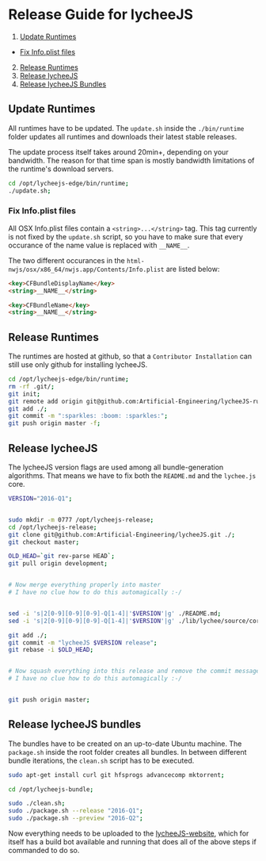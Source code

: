 
# Release Guide for lycheeJS

1. [Update Runtimes](#update-runtimes)
  - [Fix Info.plist files](#fix-infoplist-files)
2. [Release Runtimes](#release-runtimes)
3. [Release lycheeJS](#release-lycheejs)
4. [Release lycheeJS Bundles](#release-lycheejs-bundles)


## Update Runtimes

All runtimes have to be updated. The `update.sh` inside
the `./bin/runtime` folder updates all runtimes and
downloads their latest stable releases.

The update process itself takes around 20min+, depending
on your bandwidth. The reason for that time span is mostly
bandwidth limitations of the runtime's download servers.

```bash
cd /opt/lycheejs-edge/bin/runtime;
./update.sh;
```


### Fix Info.plist files

All OSX Info.plist files contain a `<string>...</string>` tag.
This tag currently is not fixed by the `update.sh` script,
so you have to make sure that every occurance of the name value
is replaced with `__NAME__`.

The two different occurances in the `html-nwjs/osx/x86_64/nwjs.app/Contents/Info.plist`
are listed below:

```html
<key>CFBundleDisplayName</key>
<string>__NAME__</string>

<key>CFBundleName</key>
<string>__NAME__</string>
```


## Release Runtimes

The runtimes are hosted at github, so that a `Contributor Installation`
can still use only github for installing lycheeJS.

```bash
cd /opt/lycheejs-edge/bin/runtime;
rm -rf .git/;
git init;
git remote add origin git@github.com:Artificial-Engineering/lycheeJS-runtime.git;
git add ./;
git commit -m ":sparkles: :boom: :sparkles:";
git push origin master -f;
```


## Release lycheeJS

The lycheeJS version flags are used among all bundle-generation algorithms.
That means we have to fix both the `README.md` and the `lychee.js` core.

```bash
VERSION="2016-Q1";


sudo mkdir -m 0777 /opt/lycheejs-release;
cd /opt/lycheejs-release;
git clone git@github.com:Artificial-Engineering/lycheeJS.git ./;
git checkout master;

OLD_HEAD=`git rev-parse HEAD`;
git pull origin development;


# Now merge everything properly into master
# I have no clue how to do this automagically :-/


sed -i 's|2[0-9][0-9][0-9]-Q[1-4]|'$VERSION'|g' ./README.md;
sed -i 's|2[0-9][0-9][0-9]-Q[1-4]|'$VERSION'|g' ./lib/lychee/source/core/lychee.js;

git add ./;
git commit -m "lycheeJS $VERSION release";
git rebase -i $OLD_HEAD;


# Now squash everything into this release and remove the commit messages
# I have no clue how to do this automagically :-/


git push origin master;
```


## Release lycheeJS bundles

The bundles have to be created on an up-to-date Ubuntu machine.
The `package.sh` inside the root folder creates all bundles. In between
different bundle iterations, the `clean.sh` script has to be executed.

```bash
sudo apt-get install curl git hfsprogs advancecomp mktorrent;

cd /opt/lycheejs-bundle;

sudo ./clean.sh;
sudo ./package.sh --release "2016-Q1";
sudo ./package.sh --preview "2016-Q2";
```

Now everything needs to be uploaded to the [lycheeJS-website](https://github.com/Artificial-Engineering/lycheeJS-website), which for
itself has a build bot available and running that does all of the above
steps if commanded to do so.

